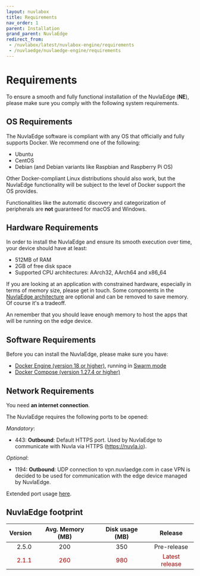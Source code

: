 ```yaml
---
layout: nuvlabox
title: Requirements
nav_order: 1
parent: Installation
grand_parent: NuvlaEdge
redirect_from:
 - /nuvlabox/latest/nuvlabox-engine/requirements
 - /nuvlaedge/nuvlaedge-engine/requirements
---
```


# Requirements

To ensure a smooth and fully functional installation of the NuvlaEdge (**NE**), please make sure you comply with the following system requirements.


## OS Requirements

The NuvlaEdge software is compliant with any OS that officially and fully supports Docker. We recommend one of the following:
- Ubuntu
- CentOS
- Debian (and Debian variants like Raspbian and Raspberry Pi OS)

Other Docker-compliant Linux distributions should also work, but the NuvlaEdge functionality will be subject to the level of Docker support the OS provides. 

Functionalities like the automatic discovery and categorization of peripherals are **not** guaranteed for macOS and Windows.


## Hardware Requirements

In order to install the NuvlaEdge and ensure its smooth execution over time, your device should have at least:

- 512MB of RAM
- 2GB of free disk space
- Supported CPU architectures: AArch32, AArch64 and x86_64

If you are looking at an application with constrained hardware, especially in terms of memory size, please get in touch. Some components in the [NuvlaEdge architecture](/nuvlaedge/nuvlaedge-software/architecture/) are optional and can be removed to save memory.  Of course it's a tradeoff.

An remember that you should leave enough memory to host the apps that will be running on the edge device. 

## Software Requirements

Before you can install the NuvlaEdge, please make sure you have:

- [Docker Engine (version 18 or higher)](https://docs.docker.com/install/#supported-platforms), running in [Swarm mode](https://docs.docker.com/engine/swarm/swarm-tutorial/)
- [Docker Compose (version 1.27.4 or higher)](https://docs.docker.com/compose/install/)


## Network Requirements

You need **an internet connection**.

The NuvlaEdge requires the following ports to be opened:

_Mandatory_:
- 443: **Outbound**: Default HTTPS port. Used by NuvlaEdge to communicate with Nuvla via HTTPS (https://nuvla.io). 

_Optional_:
- 1194: **Outbound**: UDP connection to vpn.nuvlaedge.com in case VPN is decided to be used for communication with the edge device managed by NuvlaEdge.

Extended port usage [here](/nuvlaedge/nuvlaedge-software/architecture/#network-port-binding).

## NuvlaEdge footprint

<style>
tr:nth-child(even) {
  color: #b00000!important;
}
</style>


| Version | Avg. Memory (MB) | Disk usage (MB) |    Release     |
|--------:|:----------------:|:---------------:|:--------------:|
|   2.5.0 |       200        |       350       |  Pre-release   |
|   2.1.1 |       260        |       980       | Latest release |
